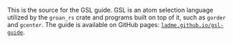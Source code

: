 This is the source for the GSL guide. GSL is an atom selection language utilized by the `groan_rs` crate and programs built on top of it, such as `gorder` and `gcenter`. The guide is available on GitHub pages: [`ladme.github.io/gsl-guide`](https://ladme.github.io/gsl-guide).
